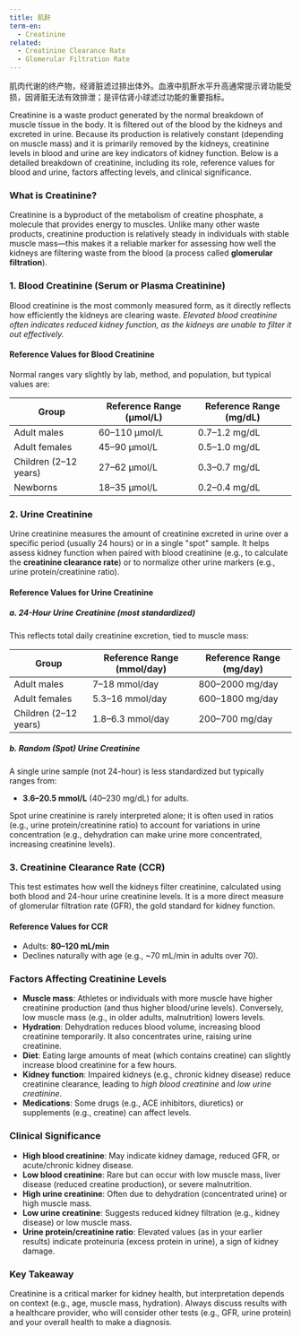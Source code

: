 ```yaml
---
title: 肌酐
term-en:
  - Creatinine
related:
  - Creatinine Clearance Rate
  - Glomerular Filtration Rate
---
```

肌肉代谢的终产物，经肾脏滤过排出体外。血液中肌酐水平升高通常提示肾功能受损，因肾脏无法有效排泄；是评估肾小球滤过功能的重要指标。

Creatinine is a waste product generated by the normal breakdown of muscle tissue in the body. It is filtered out of the blood by the kidneys and excreted in urine. Because its production is relatively constant (depending on muscle mass) and it is primarily removed by the kidneys, creatinine levels in blood and urine are key indicators of kidney function. Below is a detailed breakdown of creatinine, including its role, reference values for blood and urine, factors affecting levels, and clinical significance.


### **What is Creatinine?**  
Creatinine is a byproduct of the metabolism of creatine phosphate, a molecule that provides energy to muscles. Unlike many other waste products, creatinine production is relatively steady in individuals with stable muscle mass—this makes it a reliable marker for assessing how well the kidneys are filtering waste from the blood (a process called **glomerular filtration**).  


### **1. Blood Creatinine (Serum or Plasma Creatinine)**  
Blood creatinine is the most commonly measured form, as it directly reflects how efficiently the kidneys are clearing waste. _Elevated blood creatinine often indicates reduced kidney function, as the kidneys are unable to filter it out effectively._  

#### **Reference Values for Blood Creatinine**  
Normal ranges vary slightly by lab, method, and population, but typical values are:  

| Group               | Reference Range (μmol/L) | Reference Range (mg/dL) |  
|---------------------|--------------------------|-------------------------|  
| Adult males         | 60–110 μmol/L            | 0.7–1.2 mg/dL           |  
| Adult females       | 45–90 μmol/L             | 0.5–1.0 mg/dL           |  
| Children (2–12 years) | 27–62 μmol/L             | 0.3–0.7 mg/dL           |  
| Newborns            | 18–35 μmol/L             | 0.2–0.4 mg/dL           |  


### **2. Urine Creatinine**  
Urine creatinine measures the amount of creatinine excreted in urine over a specific period (usually 24 hours) or in a single "spot" sample. It helps assess kidney function when paired with blood creatinine (e.g., to calculate the **creatinine clearance rate**) or to normalize other urine markers (e.g., urine protein/creatinine ratio).  

#### **Reference Values for Urine Creatinine**  

##### **a. 24-Hour Urine Creatinine (most standardized)**  
This reflects total daily creatinine excretion, tied to muscle mass:  

| Group               | Reference Range (mmol/day) | Reference Range (mg/day) |  
|---------------------|----------------------------|--------------------------|  
| Adult males         | 7–18 mmol/day              | 800–2000 mg/day          |  
| Adult females       | 5.3–16 mmol/day            | 600–1800 mg/day          |  
| Children (2–12 years) | 1.8–6.3 mmol/day           | 200–700 mg/day           |  


##### **b. Random (Spot) Urine Creatinine**  
A single urine sample (not 24-hour) is less standardized but typically ranges from:  
- **3.6–20.5 mmol/L** (40–230 mg/dL) for adults.  

Spot urine creatinine is rarely interpreted alone; it is often used in ratios (e.g., urine protein/creatinine ratio) to account for variations in urine concentration (e.g., dehydration can make urine more concentrated, increasing creatinine levels).  


### **3. Creatinine Clearance Rate (CCR)**  
This test estimates how well the kidneys filter creatinine, calculated using both blood and 24-hour urine creatinine levels. It is a more direct measure of glomerular filtration rate (GFR), the gold standard for kidney function.  

#### **Reference Values for CCR**  
- Adults: **80–120 mL/min**  
- Declines naturally with age (e.g., ~70 mL/min in adults over 70).  


### **Factors Affecting Creatinine Levels**  
- **Muscle mass**: Athletes or individuals with more muscle have higher creatinine production (and thus higher blood/urine levels). Conversely, low muscle mass (e.g., in older adults, malnutrition) lowers levels.  
- **Hydration**: Dehydration reduces blood volume, increasing blood creatinine temporarily. It also concentrates urine, raising urine creatinine.  
- **Diet**: Eating large amounts of meat (which contains creatine) can slightly increase blood creatinine for a few hours.  
- **Kidney function**: Impaired kidneys (e.g., chronic kidney disease) reduce creatinine clearance, leading to *high blood creatinine* and *low urine creatinine*.  
- **Medications**: Some drugs (e.g., ACE inhibitors, diuretics) or supplements (e.g., creatine) can affect levels.  


### **Clinical Significance**  
- **High blood creatinine**: May indicate kidney damage, reduced GFR, or acute/chronic kidney disease.  
- **Low blood creatinine**: Rare but can occur with low muscle mass, liver disease (reduced creatine production), or severe malnutrition.  
- **High urine creatinine**: Often due to dehydration (concentrated urine) or high muscle mass.  
- **Low urine creatinine**: Suggests reduced kidney filtration (e.g., kidney disease) or low muscle mass.  
- **Urine protein/creatinine ratio**: Elevated values (as in your earlier results) indicate proteinuria (excess protein in urine), a sign of kidney damage.  


### **Key Takeaway**  
Creatinine is a critical marker for kidney health, but interpretation depends on context (e.g., age, muscle mass, hydration). Always discuss results with a healthcare provider, who will consider other tests (e.g., GFR, urine protein) and your overall health to make a diagnosis.
